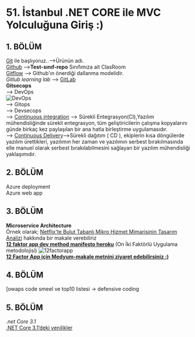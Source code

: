 # 51. İstanbul .NET CORE  ile MVC Yolculuğuna Giriş :)
## 1. BÖLÜM <br/>
[Git](https://git-scm.com/) ile başlıyoruz..-->Ürünün adı. <br/>
[Github](https://github.com/Kodluyoruz51BootcampMVCCore/test-classroom-repo) -->**Test-sınıf-repo** Sınıfımıza ait ClasRoom <br/>
[Gitflow](https://datasift.github.io/gitflow/IntroducingGitFlow.html) --> Github'ın önerdiği dallanma modelidir.  <br/>
*Gitlub learning lab* --> [GitLab](https://about.gitlab.com/) <br/>
**Gitsecops**  <br/>
--> DevOps <br/>
![DevOps](https://user-images.githubusercontent.com/51059267/83363676-e8dcc280-a3a3-11ea-8825-c4c2a6551a9b.png) <br/>
--> Gitops <br/>
--> Devsecops <br/>
--> [Continuous integration](https://en.wikipedia.org/wiki/Continuous_integration) --> Sürekli Entegrasyon(CI),Yazılım mühendisliğinde sürekli entegrasyon, tüm geliştiricilerin çalışma kopyalarını günde birkaç kez paylaşılan bir ana hatla birleştirme uygulamasıdır.  <br/>
 --> [Continuous Delivery](https://martinfowler.com/bliki/ContinuousDelivery.html?utm_source=Codeship&utm_medium=CI-Guide)-->Sürekli dağıtım ( CD ), ekiplerin kısa döngülerde yazılım ürettikleri, yazılımın her zaman ve yazılımın serbest bırakılmasında elle manuel olarak serbest bırakılabilmesini sağlayan bir yazılım mühendisliği yaklaşımıdır. <br/>
## 2. BÖLÜM <br/>
Azure deployment <br/>
Azure web app <br/>
## 3. BÖLÜM <br/>
**Microservice Architecture** <br/>
Örnek olarak; [Netflix'te Bulut Tabanlı Mikro Hizmet Mimarisinin Tasarım Analizi](https://medium.com/swlh/a-design-analysis-of-cloud-based-microservices-architecture-at-netflix-98836b2da45f) hakkında bir makale verebiliriz  <br/>
**[12 faktor app dev method manifesto heroku](https://12factor.net/tr/backing-services)** (On İki Faktörlü Uygulama metodolojisi) 
![12factorapp](https://user-images.githubusercontent.com/51059267/83363405-d5c8f300-a3a1-11ea-9fcb-f8f9576dd5ae.png)
<br/>
**[12 Factor App için Medyum-makale metnini ziyaret edebilirsiniz :)](https://medium.com/architectural-patterns/12-factor-app-uygun-geli%C5%9Ftirme-nedir-61645e68f114)**
## 4. BÖLÜM <br/>
[owaps code smeel ve top10 listesi -> defensive coding  <br/>

## 5. BÖLÜM <br/>
*.net Core 3.1* <br/>
[.NET Core 3.1’deki yenilikler](https://docs.microsoft.com/tr-tr/dotnet/core/whats-new/dotnet-core-3-1)
